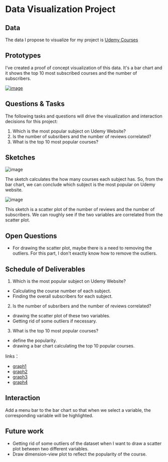 # Data Visualization Project

## Data

The data I propose to visualize for my project is [Udemy Courses](https://gist.github.com/daojunL/a16adf2fd9009a06b8692224265c72e6)

## Prototypes

I’ve created a proof of concept visualization of this data. It's a bar chart and it shows the top 10 most subscribed courses and the number of subscribers. 

[![image](https://user-images.githubusercontent.com/38394902/94641341-9a204480-0313-11eb-8a9a-ac4e92625cee.png)
](https://vizhub.com/daojunL/fd0f2d757bb542cb8451b7dc4bc89e8d)


## Questions & Tasks

The following tasks and questions will drive the visualization and interaction decisions for this project:

1. Which is the most popular subject on Udemy Website?
2. Is the number of subsribers and the number of reviews correlated?
3. What is the top 10 most popular courses?

## Sketches

![image](https://user-images.githubusercontent.com/38394902/94643844-4ebd6480-031a-11eb-85be-0d64d4091504.png)

The sketch calculates the how many courses each subject has. So, from the bar chart, we can conclude which subject is the most popular on Udemy website. 

![image](https://user-images.githubusercontent.com/38394902/94642861-fdac7100-0317-11eb-823b-5c20994bfe1b.png)

This sketch is a scatter plot of the number of reviews and the number of subscribers. We can roughly see if the two variables are correlated from the scatter plot. 

## Open Questions

- For drawing the scatter plot, maybe there is a need to removing the outliers. For this part, I don't exactly know how to remove the outliers. 

## Schedule of Deliverables

1. Which is the most popular subject on Udemy Website? 
- Calculating the course number of each subject.
- Finding the overall subscribers for each subject. 
2. Is the number of subsribers and the number of reviews correlated?
- drawing the scatter plot of these two variables. 
- Getting rid of some outliers if necessary. 
3. What is the top 10 most popular courses?
- define the popularity. 
- drawing a bar chart calculating the top 10 popular courses. 

links： 

- [graph1](https://vizhub.com/daojunL/b6aa01710886437ab9660a0c16d33398)
- [graph2](https://vizhub.com/daojunL/928adcd8e59b4bf6989d977191d34850)
- [graph3](https://vizhub.com/daojunL/331f2a0dfde045d781bf8dca08bec6a7)
- [graph4](https://vizhub.com/daojunL/c8a09355faa648c5b4340fff2df18516)

## Interaction 

Add a menu bar to the bar chart so that when we select a variable, the corresponding variable will be highlighted. 

## Future work

- Getting rid of some outliers of the dataset when I want to draw a scatter plot between two different variables. 
- Draw dimension-view plot to reflect the popularity of the course. 


